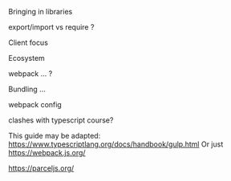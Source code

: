 Bringing in libraries

export/import vs require ?

Client focus

Ecosystem

webpack ... ? 

Bundling ... 

webpack config

clashes with typescript course? 

This guide may be adapted: https://www.typescriptlang.org/docs/handbook/gulp.html
Or just https://webpack.js.org/

https://parceljs.org/
